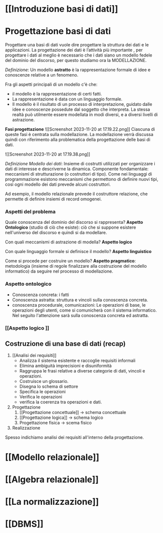 # [[Introduzione basi di dati]]

# Progettazione basi di dati
Progettare una basi di dati vuole dire progettare la struttura dei dati e le applicazioni. La progettazione dei dati è l’attività più importante , per progettare i dati al meglio è necessario che i dati siano un modello fedele del dominio del discorso, per questo studiamo ora la MODELLAZIONE.

*Definizione*: Un modello **astratto** è la rappresentazione formale di idee e conoscenze relative a un fenomeno.

Fra gli aspetti principali di un modello c'è che:
- il modello è la rappresentazione di certi fatti. 
- La rappresentazione è data con un linguaggio formale. 
- Il modello è il risultato di un processo di interpretazione, guidato dalle idee e conoscenze possedute dal soggetto che interpreta.
La stessa realtà può utilmente essere modellata in modi diversi, e a diversi livelli di astrazione.

**Fasi progettazione**
![[Screenshot 2023-11-20 at 17.19.22.png]]
Ciascuna di queste fasi è centrata sulla modellazione. La modellazione verrà discussa quindi con riferimento alla problematica della progettazione delle basi di dati.

![[Screenshot 2023-11-20 at 17.19.38.png]]

*Definizione Modello dei dati*:
Insieme di costrutti utilizzati per organizzare i dati di interesse e descriverne la dinamica. Componente fondamentale: meccanismi di strutturazione (o costruttori di tipo). Come nei linguaggi di programmazione esistono meccanismi che permettono di definire nuovi tipi, così ogni modello dei dati prevede alcuni costruttori.

Ad esempio, il modello relazionale prevede il costruttore relazione, che permette di definire insiemi di record omogenei.

### Aspetti del problema
Quale conoscenza del dominio del discorso si rappresenta?
**Aspetto Ontologico** (studio di ciò che esiste): ciò che si suppone esistere nell'universo del discorso e quindi si da modellare.

Con quali meccanismi di astrazione di modella?
**Aspetto logico**

Con quale linguaggio formale si definisce il modello?
**Aspetto linguistico**

Come si procede per costruire un modello?
**Aspetto pragmatico**: metodologia (insieme di regole finalizzare alla costruzione del modello informatico) da seguire nel processo di modellazione.

### Aspetto ontologico
- Conoscenza concreta: i fatti
- Conoscenza astratta: struttura e vincoli sulla conoscenza concreta.
- conoscenza procedurale, comunicazioni: Le operazioni di base, le operazioni degli utenti, come si comunicherà con il sistema informatico.
Nel seguito l'attenzione sarà sulla conoscenza concreta ed astratta.
### [[Aspetto logico ]]

## Costruzione di una base di dati (recap)
1. [[Analisi dei requisiti]]
	- Analizza il sistema esistente e raccoglie requisiti informali
	- Elimina ambiguità imprecisioni e disuniformità
	- Raggruppa le frasi relative a diverse categorie di dati, vincoli e operazioni.
	-  Costruisce un glossario.
	- Disegna lo schema di settore
	- Specifica le operazioni
	- Verifica le operazioni
	- verifica la coerenza tra operazioni e dati.
1. Progettazione 
	1. [[Progettazione concettuale]] -> schema concettuale
	2. [[Progettazione logica]] -> schema logico
	3. Progettazione fisica -> scema fisico
2. Realizzazione

Spesso indichiamo analisi dei requisiti all'interno della progettazione.
# [[Modello relazionale]]

# [[Algebra relazionale]]

# [[La normalizzazione]]

# [[DBMS]]
